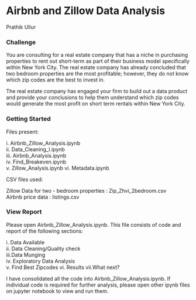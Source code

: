 # Airbnb and Zillow Data Analysis

Prathik Ullur

### Challenge 

You are consulting for a real estate company that has a niche in purchasing properties to rent out short-term as part of their business model specifically within New York City.  The real estate company has already concluded that two bedroom properties are the most profitable; however, they do not know which zip codes are the best to invest in.    

The real estate company has engaged your firm to build out a data product and provide your conclusions to help them understand which zip codes would generate the most profit on short term rentals within New York City.


### Getting Started

Files present:

i.   Airbnb_Zillow_Analysis.ipynb     
ii. Data_Cleaning_I.ipynb   
iii.  Airbnb_Analysis.ipynb    
iv.   Find_Breakeven.ipynb    
v.  Zillow_Analysis.ipynb
vi. Metadata.ipynb    
 

CSV files used:

Zillow Data for two - bedroom properties : Zip_Zhvi_2bedroom.csv    
Airbnb price data : listings.csv    

### View Report

Please open Airbnb_Zillow_Analysis.ipynb. This file consists of code and report of the following sections:

i.  Data Available   
ii. Data Cleaning/Quality check   
iii.Data Munging   
iv. Exploratory Data Analysis  
v.  Find Best Zipcodes
vi. Results
vii.What next?

I have consolidated all the code into Airbnb_Zillow_Analysis.ipynb. If individual code is required for further analysis, please open other ipynb files on jupyter notebook to view and run them.




